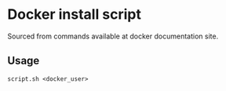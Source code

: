 # Docker install script

Sourced from commands available at docker documentation site.

## Usage

`script.sh <docker_user>`

